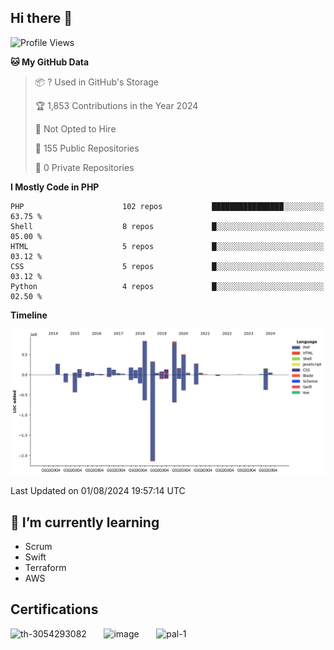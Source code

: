 ## Hi there 👋

<!--START_SECTION:waka-->
![Profile Views](http://img.shields.io/badge/Profile%20Views-1-blue)

**🐱 My GitHub Data** 

> 📦 ? Used in GitHub's Storage 
 > 
> 🏆 1,853 Contributions in the Year 2024
 > 
> 🚫 Not Opted to Hire
 > 
> 📜 155 Public Repositories 
 > 
> 🔑 0 Private Repositories 
 > 
**I Mostly Code in PHP** 

```text
PHP                      102 repos           ████████████████░░░░░░░░░   63.75 % 
Shell                    8 repos             █░░░░░░░░░░░░░░░░░░░░░░░░   05.00 % 
HTML                     5 repos             █░░░░░░░░░░░░░░░░░░░░░░░░   03.12 % 
CSS                      5 repos             █░░░░░░░░░░░░░░░░░░░░░░░░   03.12 % 
Python                   4 repos             █░░░░░░░░░░░░░░░░░░░░░░░░   02.50 % 
```



**Timeline**

![Lines of Code chart](https://raw.githubusercontent.com/mikebronner/mikebronner/master/assets/bar_graph.png)


 Last Updated on 01/08/2024 19:57:14 UTC
<!--END_SECTION:waka-->

<!--
**mikebronner/mikebronner** is a ✨ _special_ ✨ repository because its `README.md` (this file) appears on your GitHub profile.

Here are some ideas to get you started:

- 🔭 I’m currently working on ...
- 🌱 I’m currently learning ...
- 👯 I’m looking to collaborate on ...
- 🤔 I’m looking for help with ...
- 💬 Ask me about ...
- 📫 How to reach me: ...
- 😄 Pronouns: ...
- ⚡ Fun fact: ...
-->

## 🌱 I’m currently learning

- Scrum
- Swift
- Terraform
- AWS

## Certifications

![th-3054293082](https://user-images.githubusercontent.com/1791050/208267034-c5006f82-ae89-41eb-9478-7106c5aba070.jpg)
&nbsp;&nbsp;&nbsp;&nbsp;&nbsp;
![image](https://user-images.githubusercontent.com/1791050/208267032-13c8c426-f627-448d-b23e-e3dd74b6712a.png)
&nbsp;&nbsp;&nbsp;&nbsp;&nbsp;
![pal-1](https://github.com/mikebronner/mikebronner/assets/1791050/3384899a-848a-4e35-8cee-e35261b5ccce)
